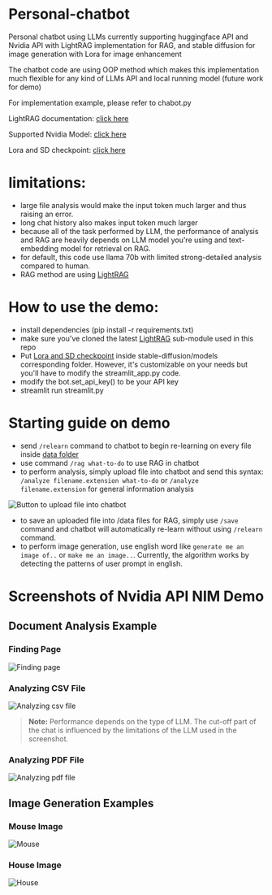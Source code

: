 # Personal-chatbot
Personal chatbot using LLMs currently supporting huggingface API and Nvidia API with LightRAG implementation for RAG, and stable diffusion for image generation with Lora for image enhancement 

The chatbot code are using OOP method which makes this implementation much flexible for any kind of LLMs API and local running model (future work for demo)

For implementation example, please refer to chabot.py 

LightRAG documentation: [click here](https://github.com/HKUDS/LightRAG)

Supported Nvidia Model: [click here](https://build.nvidia.com/nim)

Lora and SD checkpoint: [click here](https://drive.google.com/drive/folders/1_AOVmKPLZCHogUpo9m6IPJMpWMvON7O0?usp=sharing)

# limitations:
- large file analysis would make the input token much larger and thus raising an error.
- long chat history also makes input token much larger
- because all of the task performed by LLM, the performance of analysis and RAG are heavily depends on LLM model you're using and text-embedding model for retrieval on RAG.
- for default, this code use llama 70b with limited strong-detailed analysis compared to human.
- RAG method are using [LightRAG](https://github.com/HKUDS/LightRAG)

# How to use the demo:
- install dependencies (pip install -r requirements.txt)
- make sure you've cloned the latest [LightRAG](https://github.com/HKUDS/LightRAG) sub-module used in this repo
- Put [Lora and SD checkpoint](https://drive.google.com/drive/folders/1_AOVmKPLZCHogUpo9m6IPJMpWMvON7O0?usp=sharing) inside stable-diffusion/models corresponding folder. However, it's customizable on your needs but you'll have to modify the streamlit_app.py code.
- modify the bot.set_api_key() to be your API key
- streamlit run streamlit.py

# Starting guide on demo
- send `/relearn` command to chatbot to begin re-learning on every file inside [data folder](https://github.com/MRX760/Personal-chatbot/tree/main/data)
- use command `/rag what-to-do` to use RAG in chatbot
- to perform analysis, simply upload file into chatbot and send this syntax: `/analyze filename.extension what-to-do` or `/analyze filename.extension` for general information analysis

![Button to upload file into chatbot](https://github.com/MRX760/Personal-chatbot/blob/main/documentation/1.png)

- to save an uploaded file into /data files for RAG, simply use `/save` command and chatbot will automatically re-learn without using `/relearn` command. 
- to perform image generation, use english word like `generate me an image of..` or `make me an image..`. Currently, the algorithm works by detecting the patterns of user prompt in english.

# Screenshots of Nvidia API NIM Demo

## Document Analysis Example

### Finding Page
![Finding page](https://github.com/MRX760/Personal-chatbot/blob/main/documentation/2.png)
<!-- *This screenshot shows the initial page finding process.* -->

### Analyzing CSV File
![Analyzing csv file](https://github.com/MRX760/Personal-chatbot/blob/main/documentation/3.png)
> **Note:** Performance depends on the type of LLM. The cut-off part of the chat is influenced by the limitations of the LLM used in the screenshot.

### Analyzing PDF File
![Analyzing pdf file](https://github.com/MRX760/Personal-chatbot/blob/main/documentation/4.png)
<!-- *This screenshot illustrates the process of analyzing a PDF file.* -->

## Image Generation Examples

### Mouse Image
![Mouse](https://github.com/MRX760/Personal-chatbot/blob/main/documentation/1.jpg)
<!-- *Generated image of a mouse.* -->

### House Image
![House](https://github.com/MRX760/Personal-chatbot/blob/main/documentation/2.jpg)
<!-- *Generated image of a house.* -->
